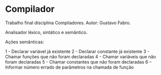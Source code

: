 # Compilador
Trabalho final disciplina Compiladores.
Autor: Gustavo Fabro.

Analisador léxico, sintático e semântico.

Ações semânticas:

1 - Declarar variável já existente
2 - Declarar constante já existente
3 - Chamar funções que não foram declaradas
4 - Chamar variáveis que não foram declaradas
5 - Chamar constantes que não foram declaradas
6 – Informar número errado de parâmetros na chamada de função
